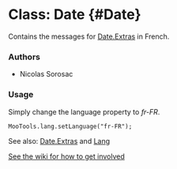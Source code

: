 Class: Date {#Date}
=====================================

Contains the messages for [Date.Extras][] in French.

### Authors

* Nicolas Sorosac

### Usage

Simply change the language property to *fr-FR*.

	MooTools.lang.setLanguage("fr-FR");

See also: [Date.Extras][] and [Lang][]

[See the wiki for how to get involved](http://wiki.github.com/mootools/mootools-more)

[Lang]: http://www.mootools.net/docs/more/Core/Lang 
[Date.Extras]: http://www.mootools.net/docs/more/Native/Date.Extras
